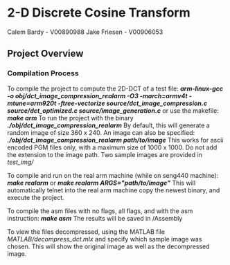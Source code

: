 # 2-D Discrete Cosine Transform
Calem Bardy - V00890988
Jake Friesen - V00906053

## Project Overview

### Compilation Process
To compile the project to compute the 2D-DCT of a test file:
***arm-linux-gcc -o obj/dct_image_compression_realarm  -O3 -march=armv4t -mtune=arm920t -ftree-vectorize  source/dct_image_compression.c source/dct_optimized.c source/image_generation.c***
or use the makefile:
***make arm***
To run the project with the binary
***./obj/dct_image_compression_realarm***
By default, this will generate a random image of size 360 x 240. An image can also be specified:
***./obj/dct_image_compression_realarm path/to/image***
This works for ascii encoded PGM files only, with a maximum size of 1000 x 1000. Do not add the extension to the image path. Two sample images are provided in *test_img/* 

To compile and run on the real arm machine (while on seng440 machine):
***make realarm*** 
or
***make realarm ARGS="path/to/image"***
This will automatically telnet into the real arm machine copy the newest binary, and execute the project. 

To compile the asm files with no flags, all flags, and with the asm instruction:
***make asm***
The results will be saved in /Assembly

To view the files decompressed, using the MATLAB file *MATLAB/decompress_dct.mlx* and specify which sample image was chosen. This will show the original image as well as the decompressed image.